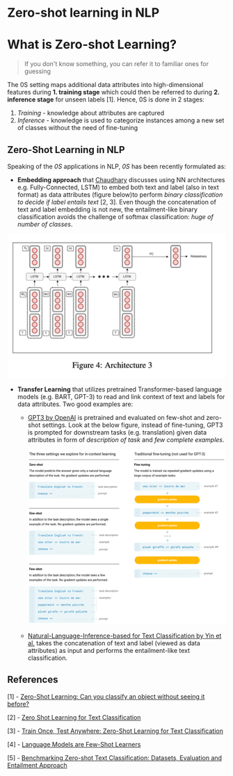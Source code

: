 # Zero-shot learning in NLP

# What is Zero-shot Learning?

> If you don't know something, you can refer it to familiar ones for guessing

The 0S setting maps additional data attributes into high-dimensional features during **1. training stage** which could then be referred to during **2. inference stage** for unseen labels [1]. Hence, 0S is done in 2 stages:

1. *Training* - knowledge about attributes are captured
2. *Inference* - knowledge is used to categorize instances among a new set of classes without the need of fine-tuning

## Zero-Shot Learning in NLP

Speaking of the *0S* applications in NLP, *0S* has been recently formulated as:

- **Embedding approach** that [Chaudhary](https://amitness.com/2020/05/zero-shot-text-classification/) discusses using NN architectures e.g. Fully-Connected, LSTM) to embed both text and label (also in text format) as data attributes (figure below)to perform *binary classification to decide if label entails text* [2, 3]. Even though the concatenation of text and label embedding is not new, the entailment-like binary classification avoids the challenge of softmax classification: *huge of number of classes*.

![0s-embedding.png](/assets/0s-embedding.png)

- **Transfer Learning** that utilizes pretrained Transformer-based language models
(e.g. BART, GPT-3) to read and link context of text and labels for data attributes. Two good examples are:
    - [GPT3 by OpenAI](https://arxiv.org/pdf/2005.14165.pdf) is pretrained and evaluated on few-shot and zero-shot settings.
      Look at the below figure, instead of fine-tuning, GPT3 is prompted for downstream tasks (e.g. translation) given data attributes in form of *description of task* and *few complete examples*.

        ![few-shot-learning-gpt3.png](/assets/few-shot-learning-gpt3.png)

    - [Natural-Language-Inference-based for Text Classification by Yin et al.](https://huggingface.co/facebook/bart-large-mnli) takes the concatenation of text and label (viewed as data attributes) as input and performs the entailment-like text classification.

## References

[1] - [Zero-Shot Learning: Can you classify an object without seeing it before?](https://www.kdnuggets.com/2021/04/zero-shot-learning.html)

[2] - [Zero Shot Learning for Text Classification](https://amitness.com/2020/05/zero-shot-text-classification/)

[3] - [Train Once, Test Anywhere: Zero-Shot Learning for Text Classification](https://arxiv.org/pdf/1712.05972.pdf)

[4] - [Language Models are Few-Shot Learners](https://arxiv.org/pdf/2005.14165.pdf)

[5] - [Benchmarking Zero-shot Text Classification: Datasets, Evaluation and Entailment Approach](https://arxiv.org/abs/1909.00161)